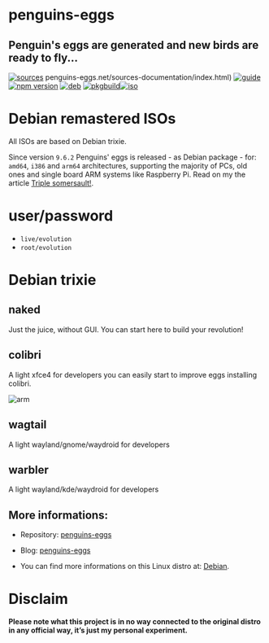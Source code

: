 penguins-eggs
=============

## Penguin&#39;s eggs are generated and new birds are ready to fly...
[![sources](https://img.shields.io/badge/github-sources-cyan)](https://github.com/pieroproietti/penguins-eggs)
penguins-eggs.net/sources-documentation/index.html)
[![guide](https://img.shields.io/badge/guide-penguin's%20eggs-cyan)](https://penguins-eggs.net/docs/Tutorial/eggs-users-guide)
[![npm version](https://img.shields.io/npm/v/penguins-eggs.svg)](https://npmjs.org/package/penguins-eggs)
[![deb](https://img.shields.io/badge/deb-packages-blue)](https://sourceforge.net/projects/penguins-eggs/files/DEBS)
[![pkgbuild](https://img.shields.io/badge/pkgbuild-packages-blue)](https://sourceforge.net/projects/penguins-eggs/files/PKGBUILD)[![iso](https://img.shields.io/badge/iso-images-cyan)](https://sourceforge.net/projects/penguins-eggs/files/ISOS)

# Debian remastered ISOs

All ISOs are based on Debian trixie.

Since version `9.6.2` Penguins' eggs is released - as Debian package - for: `amd64`, `i386` and `arm64` architectures, supporting the majority of PCs, old ones and single board ARM systems like Raspberry Pi. Read on my the article [Triple somersault!](https://penguins-eggs.net/blog/triple-somersault).

# user/password
* ```live/evolution```
* ```root/evolution```

# Debian trixie
## **naked**
Just the juice, without GUI. You can start here to build your revolution!

##  **colibri**
A light xfce4 for developers you can easily start to improve eggs installing colibri.

![arm](https://penguins-eggs.net/assets/images/arm64-first-egg-born-3f2dcb6a790a22d56e71dc5862fc5dc9.jpeg)

##  **wagtail**
A light wayland/gnome/waydroid for developers

##  **warbler**
A light wayland/kde/waydroid for developers


## More informations:

* Repository: [penguins-eggs](https://github.com/pieroproietti/penguins-eggs)
* Blog: [penguins-eggs](https://penguins-eggs.net)

* You can find more informations on this Linux distro at: [Debian](https://debian.org/).

# Disclaim
__Please note what this project is in no way connected to the original distro in any official way, it’s just my personal experiment.__

